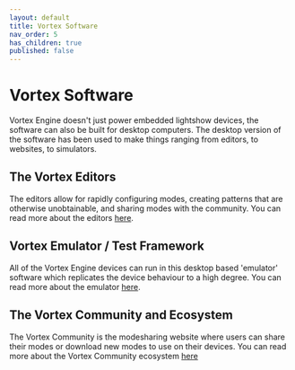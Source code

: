 ```yaml
---
layout: default
title: Vortex Software
nav_order: 5
has_children: true
published: false
---
```


# Vortex Software

Vortex Engine doesn't just power embedded lightshow devices, the software can also be built for desktop computers. The desktop version of the software has been used to make things ranging from editors, to websites, to simulators.

## The Vortex Editors

The editors allow for rapidly configuring modes, creating patterns that are otherwise unobtainable, and sharing modes with the community. You can read more about the editors [here](vortex_editors.html).

## Vortex Emulator / Test Framework

All of the Vortex Engine devices can run in this desktop based 'emulator' software which replicates the device behaviour to a high degree. You can read more about the emulator [here](vortex_emulator.html).

## The Vortex Community and Ecosystem

The Vortex Community is the modesharing website where users can share their modes or download new modes to use on their devices. You can read more about the Vortex Community ecosystem [here](vortex_community.html)


